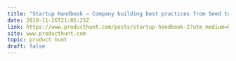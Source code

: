 ```yaml
---
title: "Startup Handbook — Company building best practices from Seed to Series B"
date: 2019-11-26T21:05:25Z
link: https://www.producthunt.com/posts/startup-handbook-2?utm_medium=RSS&utm_source=hune
site: www.producthunt.com
topic: product hunt
draft: false
---
```

